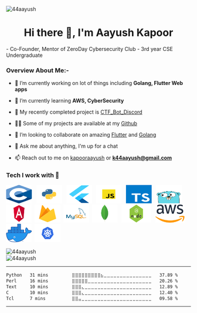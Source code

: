 <p align="left"> <img src="https://komarev.com/ghpvc/?username=44aayush" alt="44aayush" /> </p>

<h1 align="center">Hi there 👋, I'm Aayush Kapoor</h1>
 - Co-Founder, Mentor of ZeroDay Cybersecurity Club
 - 3rd year CSE Undergraduate

<br>

### Overview About Me:-

- 🔭 I’m currently working on lot of things including <strong>Golang, Flutter Web apps</strong>

- 🌱 I’m currently learning **AWS, CyberSecurity**

- 🤔 My recently completed project is [CTF_Bot_Discord](https://github.com/44aayush/CTF_Bot_Discord)

- 👨‍💻 Some of my projects are available at my [Github](https://github.com/44aayush?tab=repositories)

- 👯 I’m looking to collaborate on amazing [Flutter](https://flutter.dev/) and [Golang](https://pkg.go.dev/)

- 💬 Ask me about anything, I'm up for a chat

- 📫 Reach out to me on [kapooraayush](https://www.linkedin.com/in/kapooraayush/) or **k44aayush@gmail.com**

### Tech I work with 🔨
<p>
<img src="https://raw.githubusercontent.com/44aayush/44aayush/master/assets/c.png" alt="c" height="50" width="70"/> &nbsp; 
<img src="https://raw.githubusercontent.com/44aayush/44aayush/master/assets/python.png" alt="python" height="50" width="70"/> &nbsp;
<img src="https://raw.githubusercontent.com/44aayush/44aayush/master/assets/flutter.png" alt="flutter" height="50" width="70"/> &nbsp; 
<img src="https://raw.githubusercontent.com/44aayush/44aayush/master/assets/js.png" alt="js" height="50" width="70"/> &nbsp;
<img src="https://raw.githubusercontent.com/44aayush/44aayush/master/assets/ts.png" alt="ts" height="50" width="70"/> &nbsp;
<img src="https://raw.githubusercontent.com/44aayush/44aayush/master/assets/go.png" alt="go" height="50" width="70"/>&nbsp;
<img src="https://raw.githubusercontent.com/44aayush/44aayush/master/assets/angular.png" alt="angular" height="50" width="70"/>&nbsp;
<img src="https://raw.githubusercontent.com/44aayush/44aayush/master/assets/firebase.png" alt="firebase" height="50" width="70"/>&nbsp;
<img src="https://raw.githubusercontent.com/44aayush/44aayush/master/assets/mysql.png" alt="mysql" height="50" width="70"/>&nbsp;
<img src="https://raw.githubusercontent.com/44aayush/44aayush/master/assets/mongodb.png" alt="mongo" height="50" width="70"/> &nbsp;   
<img src="https://raw.githubusercontent.com/44aayush/44aayush/master/assets/nodejs.png" alt="node" height="50" width="80"/> &nbsp; 
<img src="https://raw.githubusercontent.com/44aayush/44aayush/master/assets/aws.png" alt="aws" height="50" width="80"/> &nbsp; 
<img src="https://raw.githubusercontent.com/44aayush/44aayush/master/assets/docker.png" alt="docker" height="50" width="70"/>&nbsp;
<img src="https://raw.githubusercontent.com/44aayush/44aayush/master/assets/k8.png" alt="k8" height="50" width="70"/>&nbsp;
</p>

<img align="left" src="https://github-readme-stats.vercel.app/api/top-langs/?username=44aayush&layout=compact&hide=html&theme=radical" alt="44aayush" />
<br>
<img align="center" src="https://github-readme-stats.vercel.app/api?username=44aayush&show_icons=true&theme=radical&count_private=true" alt="44aayush" />

-------------------------

<!--START_SECTION:waka-->
```text
Python   31 mins         ⣿⣿⣿⣿⣿⣿⣿⣿⣿⣦⣀⣀⣀⣀⣀⣀⣀⣀⣀⣀⣀⣀⣀⣀⣀   37.89 % 
Perl     16 mins         ⣿⣿⣿⣿⣿⣀⣀⣀⣀⣀⣀⣀⣀⣀⣀⣀⣀⣀⣀⣀⣀⣀⣀⣀⣀   20.26 % 
Text     10 mins         ⣿⣿⣿⣄⣀⣀⣀⣀⣀⣀⣀⣀⣀⣀⣀⣀⣀⣀⣀⣀⣀⣀⣀⣀⣀   12.89 % 
C        10 mins         ⣿⣿⣿⣄⣀⣀⣀⣀⣀⣀⣀⣀⣀⣀⣀⣀⣀⣀⣀⣀⣀⣀⣀⣀⣀   12.40 % 
Tcl      7 mins          ⣿⣿⣤⣀⣀⣀⣀⣀⣀⣀⣀⣀⣀⣀⣀⣀⣀⣀⣀⣀⣀⣀⣀⣀⣀   09.58 % 
```
<!--END_SECTION:waka-->

-------------------------

